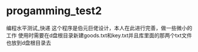 # progamming_test2
编程水平测试_快递
这个程序是伯元巨佬设计，本人在此进行完善，做一些微小的工作
 使用时需要在d盘根目录新建goods.txt和key.txt并且库里面的那两个txt文件也放到d盘根目录去
